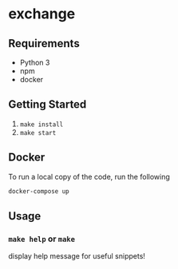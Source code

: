 # exchange

## Requirements

- Python 3
- npm
- docker

## Getting Started

1. `make install`
2. `make start`

## Docker
To run a local copy of the code, run the following 

```bash
docker-compose up
```

## Usage

### `make help` or `make`

display help message for useful snippets!
